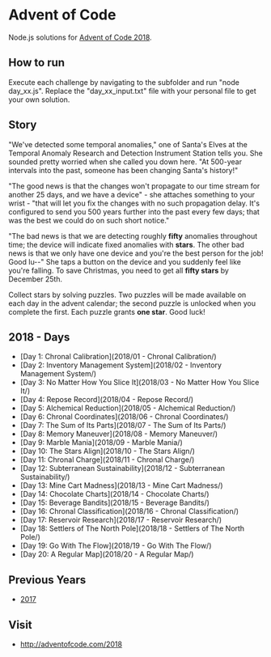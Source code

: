 # Advent of Code

Node.js solutions for [Advent of Code 2018](https://adventofcode.com/2018).

## How to run
Execute each challenge by navigating to the subfolder and run "node day_xx.js".
Replace the "day_xx_input.txt" file with your personal file to get your own solution.

## Story
"We've detected some temporal anomalies," one of Santa's Elves at the Temporal Anomaly Research and Detection Instrument Station tells you. She sounded pretty worried when she called you down here. "At 500-year intervals into the past, someone has been changing Santa's history!"

"The good news is that the changes won't propagate to our time stream for another 25 days, and we have a device" - she attaches something to your wrist - "that will let you fix the changes with no such propagation delay. It's configured to send you 500 years further into the past every few days; that was the best we could do on such short notice."

"The bad news is that we are detecting roughly **fifty** anomalies throughout time; the device will indicate fixed anomalies with **stars**. The other bad news is that we only have one device and you're the best person for the job! Good lu--" She taps a button on the device and you suddenly feel like you're falling. To save Christmas, you need to get all **fifty stars** by December 25th.

Collect stars by solving puzzles. Two puzzles will be made available on each day in the advent calendar; the second puzzle is unlocked when you complete the first. Each puzzle grants **one star**. Good luck!

## 2018 - Days

- [Day 1: Chronal Calibration](2018/01 - Chronal Calibration/)
- [Day 2: Inventory Management System](2018/02 - Inventory Management System/)
- [Day 3: No Matter How You Slice It](2018/03 - No Matter How You Slice It/)
- [Day 4: Repose Record](2018/04 - Repose Record/)
- [Day 5: Alchemical Reduction](2018/05 - Alchemical Reduction/)
- [Day 6: Chronal Coordinates](2018/06 - Chronal Coordinates/)
- [Day 7: The Sum of Its Parts](2018/07 - The Sum of Its Parts/)
- [Day 8: Memory Maneuver](2018/08 - Memory Maneuver/)
- [Day 9: Marble Mania](2018/09 - Marble Mania/)
- [Day 10: The Stars Align](2018/10 - The Stars Align/)
- [Day 11: Chronal Charge](2018/11 - Chronal Charge/)
- [Day 12: Subterranean Sustainability](2018/12 - Subterranean Sustainability/)
- [Day 13: Mine Cart Madness](2018/13 - Mine Cart Madness/)
- [Day 14: Chocolate Charts](2018/14 - Chocolate Charts/)
- [Day 15: Beverage Bandits](2018/15 - Beverage Bandits/)
- [Day 16: Chronal Classification](2018/16 - Chronal Classification/)
- [Day 17: Reservoir Research](2018/17 - Reservoir Research/)
- [Day 18: Settlers of The North Pole](2018/18 - Settlers of The North Pole/)
- [Day 19: Go With The Flow](2018/19 - Go With The Flow/)
- [Day 20: A Regular Map](2018/20 - A Regular Map/)


## Previous Years
- [2017](2017/)

## Visit
- http://adventofcode.com/2018
